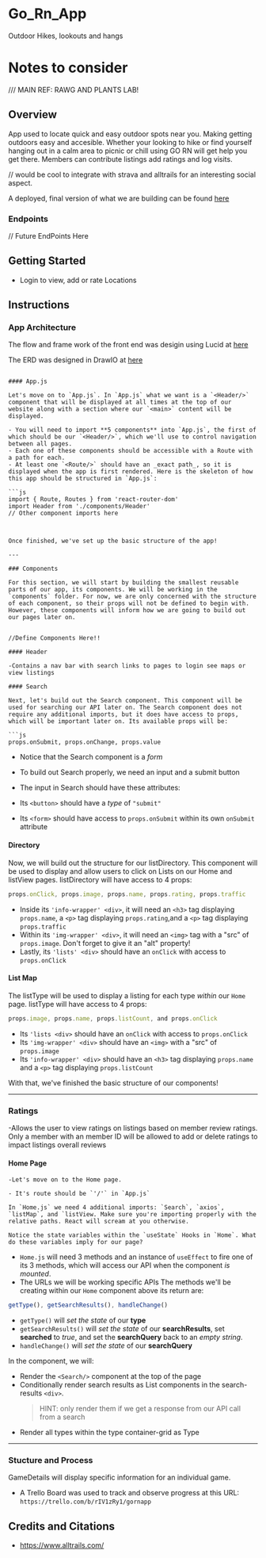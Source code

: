 # Go_Rn_App

Outdoor Hikes, lookouts and hangs

# Notes to consider

/// MAIN REF: RAWG AND PLANTS LAB!

## Overview

App used to locate quick and easy outdoor spots near you. Making getting outdoors easy and accesible. Whether your looking to hike or find yourself hanging out in a calm area to picnic or chill using GO RN will get help you get there. Members can contribute listings add ratings and log visits.

// would be cool to integrate with strava and alltrails for an interesting social aspect.

A deployed, final version of what we are building can be found [here](https://www.rawg-router.com/)

### Endpoints

// Future EndPoints Here

## Getting Started

- Login to view, add or rate Locations

## Instructions

### App Architecture

The flow and frame work of the front end was desigin using Lucid at [here](https://lucid.app/lucidchart/6a28eb7f-bde2-4c2c-84a4-da06b9f17f81/edit?viewport_loc=354%2C-344%2C1182%2C794%2C0_0&invitationId=inv_cbb9af92-6285-45e9-85ce-e77adea5109a)

The ERD was designed in DrawIO at [here](https://viewer.diagrams.net/?tags=%7B%7D&highlight=0000ff&edit=_blank&layers=1&nav=1#R7Vxtb6M4EP41lfY%2BbAUY8vJxk7TX6tLbqt3bl48uOIlVwDnjtMn%2B%2BrODHYKdF5KGkJMsVbvxMBjjZ8bzzGC4Av1k%2FieF08kDiVB85TnR%2FAoMrjyv1fb5v0KwyAV%2BC%2BSCMcVRLnILwTP%2BjaTQkdIZjlBWUmSExAxPy8KQpCkKWUkGKSXvZbURictXncIxMgTPIYxN6Q8csUku7QROIb9DeDxRV3YdeSSBSlkKsgmMyPuaCNxcgT4lhOW%2FknkfxWLu1Lzk591uOboaGEUpq3ICuf36A36d%2Ffv8Mx1nfvT9%2BT58%2B9zKe3mD8Uze8ANKXhCVQ2YLNQ%2FZO05imPJWb0RS9iyPOLwdTnAcDeGCzMQ4MgbDV9XqTQjFv7k%2BjPkhlwv4YcokzMApaTyLM2WfFGVc51HdnKuJHuC8pDiEGVOjIXEMpxl%2BWY5PnJhAOsZpjzBGEqkk7xpRhuZbp9NdgcSNG5EEMbrgKvOygS5UU7bfCytxfSmbrFmIpxShtMzxqusCPP5D4ncAlu2tWDr3g0%2BPf%2F1hgMrvni0xoeQV9UlMKJenJEcZx7EmgjEep7wZo5E4TUwf5p7yRYoTHEWi5142hSFOx8Ol2sAvJE9yGoSI8NNH8dIhJvxExHvoTQlO2XJagh7%2F4xPVd66Dq4CPtc%2FbbtHmf0Kdsj5J%2BfAhXoKGuBm8I2EKPUoYZPBlZaSVEN%2FuIqYZSNxBRdhBXagHrgH7P9kS9L9hgvh%2Fn24t8nUg32oa%2BY4BfI64hfrUUHebhhoAA%2BsvUcRjX2bhPj3crtc03l0D7psE4tiCXQPYQUWwg7rAVkxyDe0hzhifbsvC97Fw3wtKNBxUdd0Vfz89nCYhW8FpifgH%2FNh1NpvCpTBx4FtCdi6wGyffrsnI%2BMrJLNp1oN08%2Fw4MtO8TUTm0aJ8e7ebpNzBT62%2BLKbKVlLoQr8rB61vOPQPxJ7iRglu8T4B3p3G8Ta4mSDqXPMCpTbv2pV1AAXjo0w%2B3vizaDNFDEnIfJqnNuz7mzP6F513mg68CeQv4yQFvPPcC5lPrR0rmOMFsYRGvAfHG8y%2FXdPEBD9cwDW0KVgfgzadgXmVCbsmZRs5WO45UgK6aXdVHzjyzWqbQdO4jS82OdePcSy6XmnlmmvWNwtEIhxbvGvBunJl5ZhI2wALuWWypWS2QN07NgLlX4TvOsCilDIktn9WB%2BQWwMzMDG2CKQkao6eaWoOlbh7tlguaq2lVzBC0wF27xxMPSs4%2F58YXvHfbMtPoOv9qUug6wm%2Bdm5kPNISGvYrG1eJ8e78aJmWcSszuYji3e9eDdPClTFys5OKcvlpAd%2BC4XaFXlY15tWG7YRJpj6dwPrP8e47%2F%2BhW8f9c2K99qLXJaE14R747zMN2vjjzDL3gmNLOA1AN44MfPNorgB9DIu55HV9URkZYmKuiiNvogX23nz5inHmYtucawUKJmlEYrkPPK5ooufonEN2l0l%2BCV0rx1PtQfzdfXBYr31iCjmd45oCRkUGS%2FOa%2BHWczg%2FGKNdUHU3I7UOjbMp7iohRTFk%2BK08kE2AyWs8Cnst4r76FoEKAW0N8ozMaIjkSQXqRj%2Bu9sTNUwRCdZRPhNHR0nxW9%2F0BizLzeMOiBF6K6XE3nJAxSWF8U0h7VW3uN6LkG3mA6UJxQP3Y16VVanY4x%2Bzn2u9fS5MMZKuwP9FYGLa7brfyrB1mW91Cc4R3TK3aXLTXlPMXApqz5dV6pT%2F1PdSYgdaR8eLbFmPmRgAXa2oyNmwd8GqAKoFqB7vHpekDydq36nc%2Fpq9eLSt8Nb%2FD03qumaTX6Lk8Wux2XHlsSwRxm%2FPCTkUvzOvYzXmhYaQ6i6jqhUHLvfY9FwQtHpaA0y2%2F5ui71QLMwT7Z1nygs8cnNX23VfKxenxGTXHz0S6BabQx1m2JWy4PEkcQLhU6OWFz2qXw2ersjp%2B8cTx72%2BuV3aqhcctms3M5pbZZHehVm6o%2BqdeJaouMLe06HX%2B3F2r6rtwuWa8XmuWKnV7IrQuzxdMSSZKezROV6xzDOpuLd6oWtD%2FebSlsnsu1VpmzChjdY31L6wjoHdWcQgWnTco%2FkB9duz5Ys9bPzrXjgiaX%2BXwmGrQxbf329U83HGtjnp7v121jZyX7ybaF0mT4MXxBcQ%2BGr%2BOlXFURIzSCs9gsOBZyMZZbmOBYzOgdit%2BQKDDKAxu6mcCpGLf8WKM4eoYcfz8%2FadjA9fhtrH1VDdzXiUPFRfRggqIzqu6e1FrTD9wzpNats6YJ%2Fxdv25pKtMHhQeYC6nNVy3New%2BU5nSgZjxeODWKu3tHRQYw3i6%2FR5urFJ33BzX8%3D)

````

#### App.js

Let's move on to `App.js`. In `App.js` what we want is a `<Header/>` component that will be displayed at all times at the top of our website along with a section where our `<main>` content will be displayed.

- You will need to import **5 components** into `App.js`, the first of which should be our `<Header/>`, which we'll use to control navigation between all pages.
- Each one of these components should be accessible with a Route with a path for each.
- At least one `<Route/>` should have an _exact path_, so it is displayed when the app is first rendered. Here is the skeleton of how this app should be structured in `App.js`:

```js
import { Route, Routes } from 'react-router-dom'
import Header from './components/Header'
// Other component imports here



Once finished, we've set up the basic structure of the app!

---

### Components

For this section, we will start by building the smallest reusable parts of our app, its components. We will be working in the `components` folder. For now, we are only concerned with the structure of each component, so their props will not be defined to begin with. However, these components will inform how we are going to build out our pages later on.


//Define Components Here!!

#### Header

-Contains a nav bar with search links to pages to login see maps or  view listings

#### Search

Next, let's build out the Search component. This component will be used for searching our API later on. The Search component does not require any additional imports, but it does have access to props, which will be important later on. Its available props will be:

```js
props.onSubmit, props.onChange, props.value
````

- Notice that the Search component is a _form_
- To build out Search properly, we need an input and a submit button
- The input in Search should have these attributes:

- Its `<button>` should have a _type_ of `"submit"`
- Its `<form>` should have access to `props.onSubmit` within its own `onSubmit` attribute

#### Directory

Now, we will build out the structure for our listDirectory. This component will be used to display and allow users to click on Lists on our Home and listView pages. listDirectory will have access to 4 props:

```js
props.onClick, props.image, props.name, props.rating, props.traffic
```

- Inside its `'info-wrapper' <div>`, it will need an `<h3>` tag displaying `props.name`, a `<p>` tag displaying `props.rating`,and a `<p>` tag displaying `props.traffic`
- Within its `'img-wrapper' <div>`, it will need an `<img>` tag with a "src" of `props.image`. Don't forget to give it an "alt" property!
- Lastly, its `'lists' <div>` should have an `onClick` with access to `props.onClick`

#### List Map

The listType will be used to display a listing for each type _within_ our `Home` page. listType will have access to 4 props:

```js
props.image, props.name, props.listCount, and props.onClick
```

- Its `'lists <div>` should have an `onClick` with access to `props.onClick`
- Its `'img-wrapper' <div>` should have an `<img>` with a "src" of `props.image`
- Its `'info-wrapper' <div>` should have an `<h3>` tag displaying `props.name` and a `<p>` tag displaying `props.listCount`

With that, we've finished the basic structure of our components!

---

### Ratings

-Allows the user to view ratings on listings based on member review ratings. Only a member with an member ID will be allowed to add or delete ratings to impact listings overall reviews

#### Home Page

    -Let's move on to the Home page.

    - It's route should be `'/'` in `App.js`

    In `Home.js` we need 4 additional imports: `Search`, `axios`, `listMap`, and `listView. Make sure you're importing properly with the relative paths. React will scream at you otherwise.

    Notice the state variables within the `useState` Hooks in `Home`. What do these variables imply for our page?

- `Home.js` will need 3 methods and an instance of `useEffect` to fire one of its 3 methods, which will access our API when the component _is mounted_.
- The URLs we will be working specific APIs
  The methods we'll be creating within our `Home` component above its return are:

```js
getType(), getSearchResults(), handleChange()
```

- `getType()` will _set the state_ of our **type**
- `getSearchResults()` will _set the state_ of our **searchResults**, set **searched** to _true_, and set the **searchQuery** back to an _empty string_.
- `handleChange()` will _set the state_ of our **searchQuery**

In the component, we will:

- Render the `<Search/>` component at the top of the page
- Conditionally render search results as List components in the search-results `<div>`.
  > HINT: only render them if we get a response from our API call from a search
- Render all types within the type container-grid as Type

---

### Stucture and Process

GameDetails will display specific information for an individual game.

- A Trello Board was used to track and observe progress at this URL: `https://trello.com/b/rIV1zRy1/gornapp`

## Credits and Citations

- https://www.alltrails.com/
